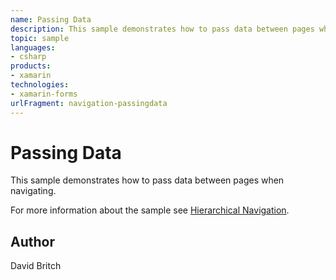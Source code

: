 ```yaml
---
name: Passing Data
description: This sample demonstrates how to pass data between pages when navigating.
topic: sample
languages:
- csharp
products:
- xamarin
technologies:
- xamarin-forms
urlFragment: navigation-passingdata
---
```

Passing Data
============

This sample demonstrates how to pass data between pages when navigating.

For more information about the sample see [Hierarchical Navigation](http://developer.xamarin.com/guides/cross-platform/xamarin-forms/user-interface/navigation/hierarchical/).

Author
------

David Britch
